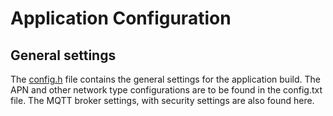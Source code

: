 # Application Configuration
## General settings
The [config.h](config.h) file contains the general settings for the application build.
The APN and other network type configurations are to be found in the config.txt file. The MQTT broker settings, with security settings are also found here.